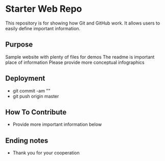 # Starter Web Repo

This repository is for showing how Git and GitHub work. It allows users to easily define important information.

## Purpose

Sample website with plenty of files for demos
The readme is important place of information
Please provide more conceptual infographics

## Deployment
- git commit -am ""
- git push origin master

## How To Contribute
- Provide more important information below

## Ending notes
- Thank you for your cooperation
